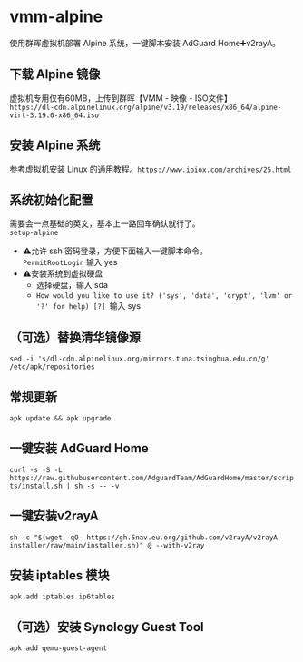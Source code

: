 # vmm-alpine

使用群晖虚拟机部署 Alpine 系统，一键脚本安装 AdGuard Home➕v2rayA。

## 下载 Alpine 镜像
虚拟机专用仅有60MB，上传到群晖【VMM - 映像 - ISO文件】  
`https://dl-cdn.alpinelinux.org/alpine/v3.19/releases/x86_64/alpine-virt-3.19.0-x86_64.iso`

## 安装 Alpine 系统
参考虚拟机安装 Linux 的通用教程。`https://www.ioiox.com/archives/25.html`

## 系统初始化配置
需要会一点基础的英文，基本上一路回车确认就行了。  
`setup-alpine` 

- ⚠️允许 ssh 密码登录，方便下面输入一键脚本命令。  
`PermitRootLogin` 输入 yes  
- ⚠️安装系统到虚拟硬盘  
  - 选择硬盘，输入 sda  
  - `How would you like to use it? ('sys', 'data', 'crypt', 'lvm' or '?' for help) [?] `输入 sys  

## （可选）替换清华镜像源
`sed -i 's/dl-cdn.alpinelinux.org/mirrors.tuna.tsinghua.edu.cn/g' /etc/apk/repositories`

## 常规更新
`apk update && apk upgrade`

## 一键安装 AdGuard Home
`curl -s -S -L https://raw.githubusercontent.com/AdguardTeam/AdGuardHome/master/scripts/install.sh | sh -s -- -v`

## 一键安装v2rayA
`sh -c "$(wget -qO- https://gh.5nav.eu.org/github.com/v2rayA/v2rayA-installer/raw/main/installer.sh)" @ --with-v2ray`

## 安装 iptables 模块
`apk add iptables ip6tables`

## （可选）安装 Synology Guest Tool
`apk add qemu-guest-agent`
